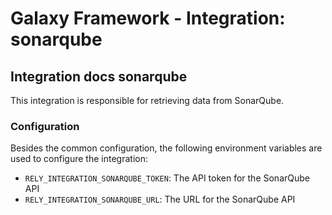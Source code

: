 # Galaxy Framework - Integration: sonarqube

## Integration docs sonarqube

This integration is responsible for retrieving data from SonarQube.

### Configuration

Besides the common configuration, the following environment variables are used to configure the integration:

- `RELY_INTEGRATION_SONARQUBE_TOKEN`: The API token for the SonarQube API
- `RELY_INTEGRATION_SONARQUBE_URL`: The URL for the SonarQube API
